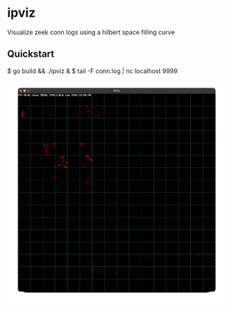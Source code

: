 # ipviz
Visualize zeek conn logs using a hilbert space filling curve

## Quickstart

$ go build && ./ipviz &
$ tail -F conn.log | nc localhost 9999

![ipviz screenshot](screenshot.gif)
